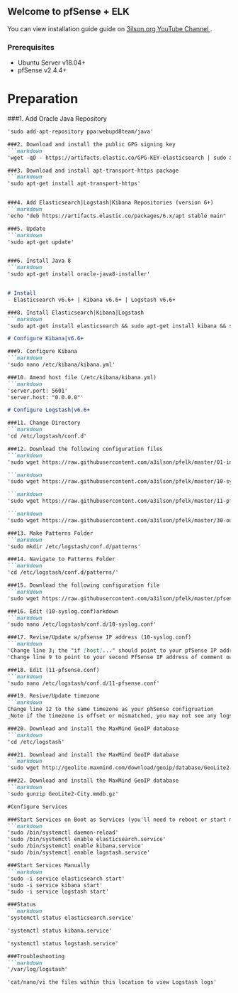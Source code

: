 ## Welcome to pfSense + ELK

You can view installation guide guide on [3ilson.org YouTube Channel ](https://www.youtube.com/3ilsonorg).



### Prerequisites 
- Ubuntu Server v18.04+
- pfSense v2.4.4+


# Preparation

###1. Add Oracle Java Repository
```markdown
'sudo add-apt-repository ppa:webupd8team/java'

###2. Download and install the public GPG signing key
```markdown
'wget -qO - https://artifacts.elastic.co/GPG-KEY-elasticsearch | sudo apt-key add -'

###3. Download and install apt-transport-https package 
```markdown
'sudo apt-get install apt-transport-https'


###4. Add Elasticsearch|Logstash|Kibana Repositories (version 6+) 
```markdown
'echo "deb https://artifacts.elastic.co/packages/6.x/apt stable main" | sudo tee -a /etc/apt/sources.list.d/elastic-6.x.list'

###5. Update
```markdown
'sudo apt-get update'


###6. Install Java 8
```markdown
'sudo apt-get install oracle-java8-installer'


# Install
- Elasticsearch v6.6+ | Kibana v6.6+ | Logstash v6.6+

###8. Install Elasticsearch|Kibana|Logstash
```markdown
'sudo apt-get install elasticsearch && sudo apt-get install kibana && sudo apt-get install logstash'

# Configure Kibana|v6.6+

###9. Configure Kibana
```markdown
'sudo nano /etc/kibana/kibana.yml'

###10. Amend host file (/etc/kibana/kibana.yml)
```markdown
'server.port: 5601'
'server.host: "0.0.0.0"'

# Configure Logstash|v6.6+

###11. Change Directory
```markdown
'cd /etc/logstash/conf.d'

###12. Download the following configuration files
```markdown
'sudo wget https://raw.githubusercontent.com/a3ilson/pfelk/master/01-inputs.conf'

```markdown
'sudo wget https://raw.githubusercontent.com/a3ilson/pfelk/master/10-syslog.conf'

```markdown
'sudo wget https://raw.githubusercontent.com/a3ilson/pfelk/master/11-pfsense.conf'

```markdown
'sudo wget https://raw.githubusercontent.com/a3ilson/pfelk/master/30-outputs.conf'

###13. Make Patterns Folder
```markdown
'sudo mkdir /etc/logstash/conf.d/patterns'

###14. Navigate to Patterns Folder
```markdown
'cd /etc/logstash/conf.d/patterns/'

###15. Download the following configuration file
```markdown
'sudo wget https://raw.githubusercontent.com/a3ilson/pfelk/master/pfsense_2_4_2.grok'

###16. Edit (10-syslog.conf)arkdown
```markdown
'sudo nano /etc/logstash/conf.d/10-syslog.conf'

###17. Revise/Update w/pfsense IP address (10-syslog.conf)
```markdown
'Change line 3; the "if [host]..." should point to your pfSense IP address'
'Change line 9 to point to your second PfSense IP address of comment out'

###18. Edit (11-pfsense.conf)
```markdown
'sudo nano /etc/logstash/conf.d/11-pfsense.conf'

###19. Resive/Update timezone
```markdown
Change line 12 to the same timezone as your phSense configruation
_Note if the timezone is offset or mismatched, you may not see any logs_

###20. Download and install the MaxMind GeoIP database
```markdown
'cd /etc/logstash'

###21. Download and install the MaxMind GeoIP database
```markdown
'sudo wget http://geolite.maxmind.com/download/geoip/database/GeoLite2-City.mmdb.gz'

###22. Download and install the MaxMind GeoIP database
```markdown
'sudo gunzip GeoLite2-City.mmdb.gz'

#Configure Services

###Start Services on Boot as Services (you'll need to reboot or start manually to proceed)
```markdown
'sudo /bin/systemctl daemon-reload'
'sudo /bin/systemctl enable elasticsearch.service'
'sudo /bin/systemctl enable kibana.service'
'sudo /bin/systemctl enable logstash.service'

###Start Services Manually
```markdown
'sudo -i service elasticsearch start'
'sudo -i service kibana start'
'sudo -i service logstash start'

###Status
```markdown
'systemctl status elasticsearch.service'

'systemctl status kibana.service'

'systemctl status logstash.service'

###Troubleshooting
```markdown
'/var/log/logstash'

'cat/nano/vi the files within this location to view Logstash logs'
